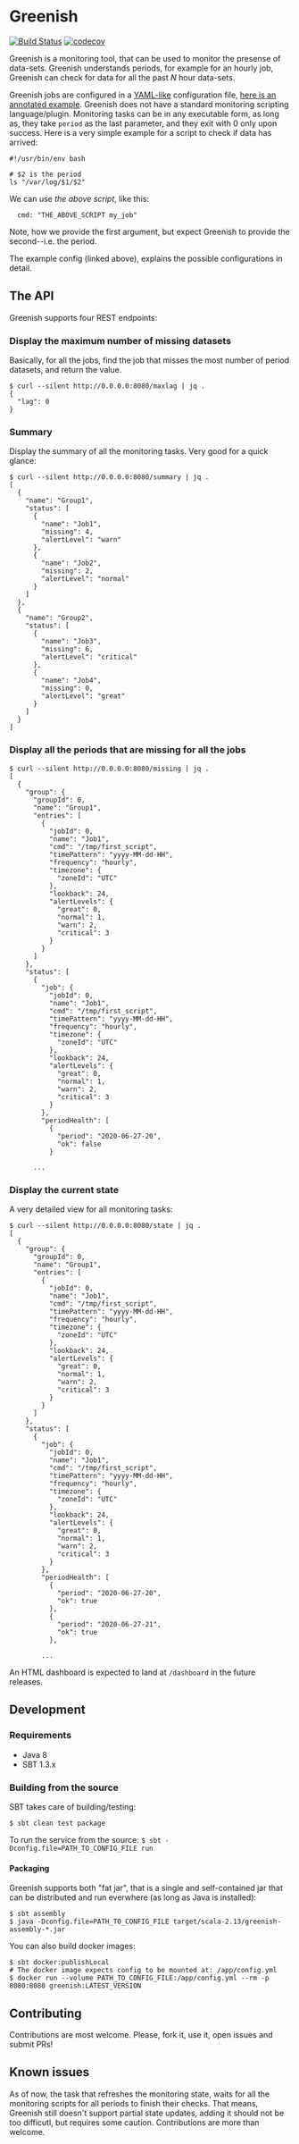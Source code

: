 # Greenish

[![Build Status](https://travis-ci.org/amanjpro/greenish.svg?branch=master)](https://travis-ci.org/amanjpro/greenish)
[![codecov](https://codecov.io/gh/amanjpro/greenish/branch/master/graph/badge.svg)](https://codecov.io/gh/amanjpro/greenish)

Greenish is a monitoring tool, that can be used to monitor the presense of
data-sets. Greenish understands periods, for example for an hourly job,
Greenish can check for data for all the past _N_ hour data-sets.

Greenish jobs are configured in a
[YAML-like](https://github.com/lightbend/config) configuration file, [here is
an annotated example](src/test/resources/application.conf). Greenish does not
have a standard monitoring scripting language/plugin. Monitoring tasks can be
in any executable form, as long as, they take `period` as the last parameter,
and they exit with 0 only upon success. Here is a very simple example for a
script to check if data has arrived:

```
#!/usr/bin/env bash

# $2 is the period
ls "/var/log/$1/$2"
```

We can use _the above script_, like this:

```
  cmd: "THE_ABOVE_SCRIPT my_job"
```

Note, how we provide the first argument, but expect Greenish to provide the
second--i.e. the period.

The example config (linked above), explains the possible configurations in
detail.

## The API

Greenish supports four REST endpoints:

### Display the maximum number of missing datasets 

Basically, for all the jobs, find the job that misses the most number of
period datasets, and return the value.

```
$ curl --silent http://0.0.0.0:8080/maxlag | jq .
{
  "lag": 0
}
```
### Summary

Display the summary of all the monitoring tasks. Very good for a quick glance:

```
$ curl --silent http://0.0.0.0:8080/summary | jq .
[
  {
    "name": "Group1",
    "status": [
      {
        "name": "Job1",
        "missing": 4,
        "alertLevel": "warn"
      },
      {
        "name": "Job2",
        "missing": 2,
        "alertLevel": "normal"
      }
    ]
  },
  {
    "name": "Group2",
    "status": [
      {
        "name": "Job3",
        "missing": 6,
        "alertLevel": "critical"
      },
      {
        "name": "Job4",
        "missing": 0,
        "alertLevel": "great"
      }
    ]
  }
]
```

### Display all the periods that are missing for all the jobs

```
$ curl --silent http://0.0.0.0:8080/missing | jq .
[
  {
    "group": {
      "groupId": 0,
      "name": "Group1",
      "entries": [
        {
          "jobId": 0,
          "name": "Job1",
          "cmd": "/tmp/first_script",
          "timePattern": "yyyy-MM-dd-HH",
          "frequency": "hourly",
          "timezone": {
            "zoneId": "UTC"
          },
          "lookback": 24,
          "alertLevels": {
            "great": 0,
            "normal": 1,
            "warn": 2,
            "critical": 3
          }
        }
      ]
    },
    "status": [
      {
        "job": {
          "jobId": 0,
          "name": "Job1",
          "cmd": "/tmp/first_script",
          "timePattern": "yyyy-MM-dd-HH",
          "frequency": "hourly",
          "timezone": {
            "zoneId": "UTC"
          },
          "lookback": 24,
          "alertLevels": {
            "great": 0,
            "normal": 1,
            "warn": 2,
            "critical": 3
          }
        },
        "periodHealth": [
          {
            "period": "2020-06-27-20",
            "ok": false
          }

      ...
```

### Display the current state

A very detailed view for all monitoring tasks:

```
$ curl --silent http://0.0.0.0:8080/state | jq .
[
  {
    "group": {
      "groupId": 0,
      "name": "Group1",
      "entries": [
        {
          "jobId": 0,
          "name": "Job1",
          "cmd": "/tmp/first_script",
          "timePattern": "yyyy-MM-dd-HH",
          "frequency": "hourly",
          "timezone": {
            "zoneId": "UTC"
          },
          "lookback": 24,
          "alertLevels": {
            "great": 0,
            "normal": 1,
            "warn": 2,
            "critical": 3
          }
        }
      ]
    },
    "status": [
      {
        "job": {
          "jobId": 0,
          "name": "Job1",
          "cmd": "/tmp/first_script",
          "timePattern": "yyyy-MM-dd-HH",
          "frequency": "hourly",
          "timezone": {
            "zoneId": "UTC"
          },
          "lookback": 24,
          "alertLevels": {
            "great": 0,
            "normal": 1,
            "warn": 2,
            "critical": 3
          }
        },
        "periodHealth": [
          {
            "period": "2020-06-27-20",
            "ok": true
          },
          {
            "period": "2020-06-27-21",
            "ok": true
          },

        ...
```




An HTML dashboard is expected to land at `/dashboard` in the future releases.

## Development

### Requirements

- Java 8
- SBT 1.3.x

### Building from the source

SBT takes care of building/testing:

`$ sbt clean test package`

To run the service from the source:
`$ sbt -Dconfig.file=PATH_TO_CONFIG_FILE run`

#### Packaging

Greenish supports both "fat jar", that is a single and self-contained jar that
can be distributed and run everwhere (as long as Java is installed):

```
$ sbt assembly
$ java -Dconfig.file=PATH_TO_CONFIG_FILE target/scala-2.13/greenish-assembly-*.jar
```

You can also build docker images:

```
$ sbt docker:publishLocal
# The docker image expects config to be mounted at: /app/config.yml
$ docker run --volume PATH_TO_CONFIG_FILE:/app/config.yml --rm -p 8080:8080 greenish:LATEST_VERSION
```

## Contributing

Contributions are most welcome. Please, fork it, use it, open issues and submit PRs!

## Known issues

As of now, the task that refreshes the monitoring state, waits for all the
monitoring scripts for all periods to finish their checks. That means, Greenish
still doesn't support partial state updates, adding it should not be too difficutl,
but requires some caution. Contributions are more than welcome.
